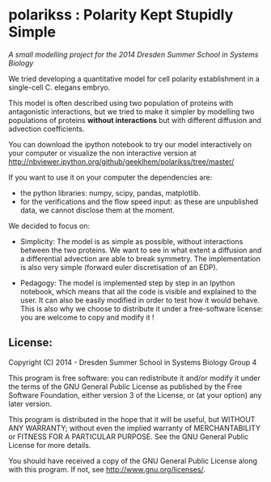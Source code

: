 polarikss : Polarity Kept Stupidly Simple
==========================================
*A small modelling project for the 2014 Dresden Summer School in Systems Biology*

We tried developing a quantitative model for cell polarity
establishment in a single-cell C. elegans embryo.

This model is often described using two population of proteins with
antagonistic interactions, but we tried to make it simpler by
modelling two populations of proteins **without interactions** but with
different diffusion and advection coefficients.


You can download the ipython notebook to try our model interactively
on your computer or visualize the non interactive version at
http://nbviewer.ipython.org/github/geeklhem/polarikss/tree/master/

If you want to use it on your computer the dependencies are:
- the python libraries: numpy, scipy, pandas, matplotlib.
- for the verifications and the flow speed input: as these are unpublished data, we cannot disclose them at the moment.

We decided to focus on:

- Simplicity: The model is as simple as possible, without interactions
between the two proteins. We want to see in what extent a diffusion
and a differential advection are able to break symmetry. The
implementation is also very simple (forward euler discretisation of an
EDP).

- Pedagogy: The model is implemented step by step in an Ipython
notebook, which means that all the code is visible and explained to
the user. It can also be easily modified in order to test how it would
behave. This is also why we choose to distribute it under a
free-software license: you are welcome to copy and modify it !


License:
---------
Copyright (C) 2014 - Dresden Summer School in Systems Biology Group 4

This program is free software: you can redistribute it and/or modify
it under the terms of the GNU General Public License as published by
the Free Software Foundation, either version 3 of the License, or (at
your option) any later version.

This program is distributed in the hope that it will be useful,
but WITHOUT ANY WARRANTY; without even the implied warranty of
MERCHANTABILITY or FITNESS FOR A PARTICULAR PURPOSE.  See the
GNU General Public License for more details.

You should have received a copy of the GNU General Public License
along with this program.  If not, see <http://www.gnu.org/licenses/>.
